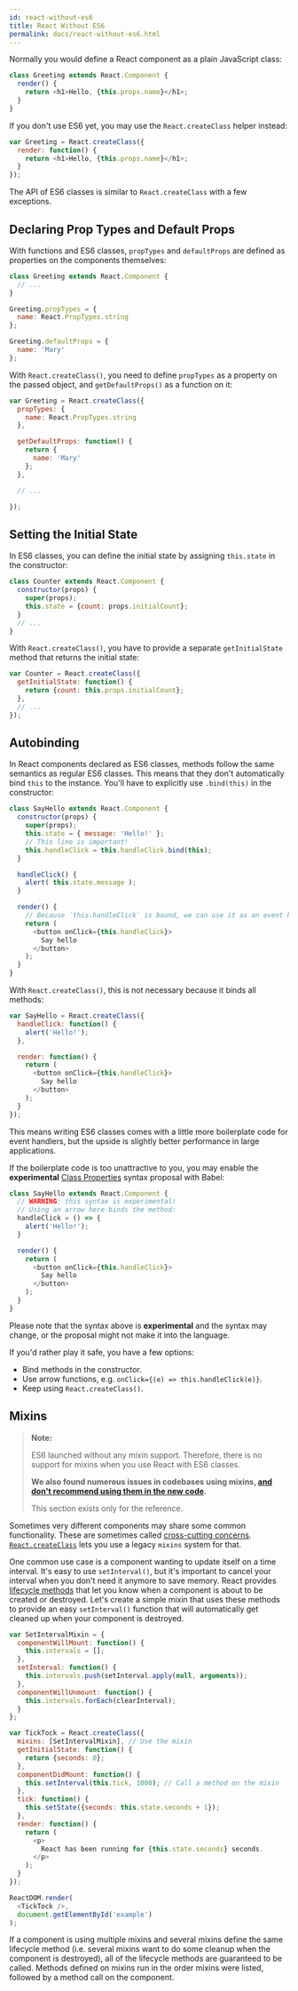 ```yaml
---
id: react-without-es6
title: React Without ES6
permalink: docs/react-without-es6.html
---
```


Normally you would define a React component as a plain JavaScript class:

```javascript
class Greeting extends React.Component {
  render() {
    return <h1>Hello, {this.props.name}</h1>;
  }
}
```

If you don't use ES6 yet, you may use the `React.createClass` helper instead:


```javascript
var Greeting = React.createClass({
  render: function() {
    return <h1>Hello, {this.props.name}</h1>;
  }
});
```

The API of ES6 classes is similar to `React.createClass` with a few exceptions.

## Declaring Prop Types and Default Props

With functions and ES6 classes, `propTypes` and `defaultProps` are defined as properties on the components themselves:

```javascript
class Greeting extends React.Component {
  // ...
}

Greeting.propTypes = {
  name: React.PropTypes.string
};

Greeting.defaultProps = {
  name: 'Mary'
};
```

With `React.createClass()`, you need to define `propTypes` as a property on the passed object, and `getDefaultProps()` as a function on it:

```javascript
var Greeting = React.createClass({
  propTypes: {
    name: React.PropTypes.string
  },

  getDefaultProps: function() {
    return {
      name: 'Mary'
    };
  },

  // ...

});
```

## Setting the Initial State

In ES6 classes, you can define the initial state by assigning `this.state` in the constructor:

```javascript
class Counter extends React.Component {
  constructor(props) {
    super(props);
    this.state = {count: props.initialCount};
  }
  // ...
}
```

With `React.createClass()`, you have to provide a separate `getInitialState` method that returns the initial state:

```javascript
var Counter = React.createClass({
  getInitialState: function() {
    return {count: this.props.initialCount};
  },
  // ...
});
```

## Autobinding

In React components declared as ES6 classes, methods follow the same semantics as regular ES6 classes. This means that they don't automatically bind `this` to the instance. You'll have to explicitly use `.bind(this)` in the constructor:

```javascript
class SayHello extends React.Component {
  constructor(props) {
    super(props);
    this.state = { message: 'Hello!' };
    // This line is important!
    this.handleClick = this.handleClick.bind(this);
  }

  handleClick() {
    alert( this.state.message );
  }

  render() {
    // Because `this.handleClick` is bound, we can use it as an event handler.
    return (
      <button onClick={this.handleClick}>
        Say hello
      </button>
    );
  }
}
```

With `React.createClass()`, this is not necessary because it binds all methods:

```javascript
var SayHello = React.createClass({
  handleClick: function() {
    alert('Hello!');
  },

  render: function() {
    return (
      <button onClick={this.handleClick}>
        Say hello
      </button>
    );
  }
});
```

This means writing ES6 classes comes with a little more boilerplate code for event handlers, but the upside is slightly better performance in large applications.

If the boilerplate code is too unattractive to you, you may enable the **experimental** [Class Properties](https://babeljs.io/docs/plugins/transform-class-properties/) syntax proposal with Babel:


```javascript
class SayHello extends React.Component {
  // WARNING: this syntax is experimental!
  // Using an arrow here binds the method:
  handleClick = () => {
    alert('Hello!');
  }

  render() {
    return (
      <button onClick={this.handleClick}>
        Say hello
      </button>
    );
  }
}
```

Please note that the syntax above is **experimental** and the syntax may change, or the proposal might not make it into the language.

If you'd rather play it safe, you have a few options:

* Bind methods in the constructor.
* Use arrow functions, e.g. `onClick={(e) => this.handleClick(e)}`.
* Keep using `React.createClass()`.

## Mixins

>**Note:**
>
>ES6 launched without any mixin support. Therefore, there is no support for mixins when you use React with ES6 classes.
>
>**We also found numerous issues in codebases using mixins, [and don't recommend using them in the new code](/react/blog/2016/07/13/mixins-considered-harmful.html).**
>
>This section exists only for the reference.

Sometimes very different components may share some common functionality. These are sometimes called [cross-cutting concerns](https://en.wikipedia.org/wiki/Cross-cutting_concern). [`React.createClass`](/react/docs/top-level-api.html#react.createclass) lets you use a legacy `mixins` system for that.

One common use case is a component wanting to update itself on a time interval. It's easy to use `setInterval()`, but it's important to cancel your interval when you don't need it anymore to save memory. React provides [lifecycle methods](/react/docs/working-with-the-browser.html#component-lifecycle) that let you know when a component is about to be created or destroyed. Let's create a simple mixin that uses these methods to provide an easy `setInterval()` function that will automatically get cleaned up when your component is destroyed.

```javascript
var SetIntervalMixin = {
  componentWillMount: function() {
    this.intervals = [];
  },
  setInterval: function() {
    this.intervals.push(setInterval.apply(null, arguments));
  },
  componentWillUnmount: function() {
    this.intervals.forEach(clearInterval);
  }
};

var TickTock = React.createClass({
  mixins: [SetIntervalMixin], // Use the mixin
  getInitialState: function() {
    return {seconds: 0};
  },
  componentDidMount: function() {
    this.setInterval(this.tick, 1000); // Call a method on the mixin
  },
  tick: function() {
    this.setState({seconds: this.state.seconds + 1});
  },
  render: function() {
    return (
      <p>
        React has been running for {this.state.seconds} seconds.
      </p>
    );
  }
});

ReactDOM.render(
  <TickTock />,
  document.getElementById('example')
);
```

If a component is using multiple mixins and several mixins define the same lifecycle method (i.e. several mixins want to do some cleanup when the component is destroyed), all of the lifecycle methods are guaranteed to be called. Methods defined on mixins run in the order mixins were listed, followed by a method call on the component.
